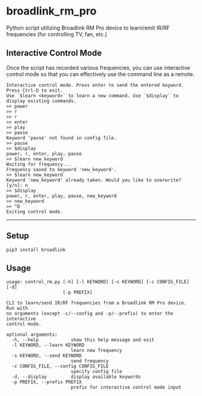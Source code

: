 # broadlink_rm_pro
Python script utilizing Broadlink RM Pro device to learn/emit IR/RF frequencies (for controlling TV, fan, etc.)

## Interactive Control Mode
Once the script has recorded various frequencies, you can use interactive control mode so that you can effectively use the command line as a remote.
```
Interactive control mode. Press enter to send the entered keyword. Press Ctrl-D to exit.
Use `$learn <keyword>` to learn a new command. Use `$display` to display existing commands.
>> power
>> r
>> r
>> enter
>> play
>> paxse
Keyword 'paxse' not found in config file.
>> pause
>> $display
power, r, enter, play, pause
>> $learn new_keyword
Waiting for frequency...
Frequency saved to keyword 'new_keyword'.
>> $learn new_keyword
Keyword 'new_keyword' already taken. Would you like to overwrite? [y/n]: n
>> $display
power, r, enter, play, pause, new_keyword
>> new_keyword
>> ^D
Exiting control mode.
```

---

## Setup

```
pip3 install broadlink
```

## Usage

```
usage: control_rm.py [-h] [-l KEYWORD] [-s KEYWORD] [-c CONFIG_FILE] [-d]
                     [-p PREFIX]

CLI to learn/send IR/RF frequencies from a Broadlink RM Pro device. Run with
no arguments (except -c/--config and -p/--prefix) to enter the interactive
control mode.

optional arguments:
  -h, --help            show this help message and exit
  -l KEYWORD, --learn KEYWORD
                        learn new frequency
  -s KEYWORD, --send KEYWORD
                        send frequency
  -c CONFIG_FILE, --config CONFIG_FILE
                        specify config file
  -d, --display         display available keywords
  -p PREFIX, --prefix PREFIX
                        prefix for interactive control mode input
```
